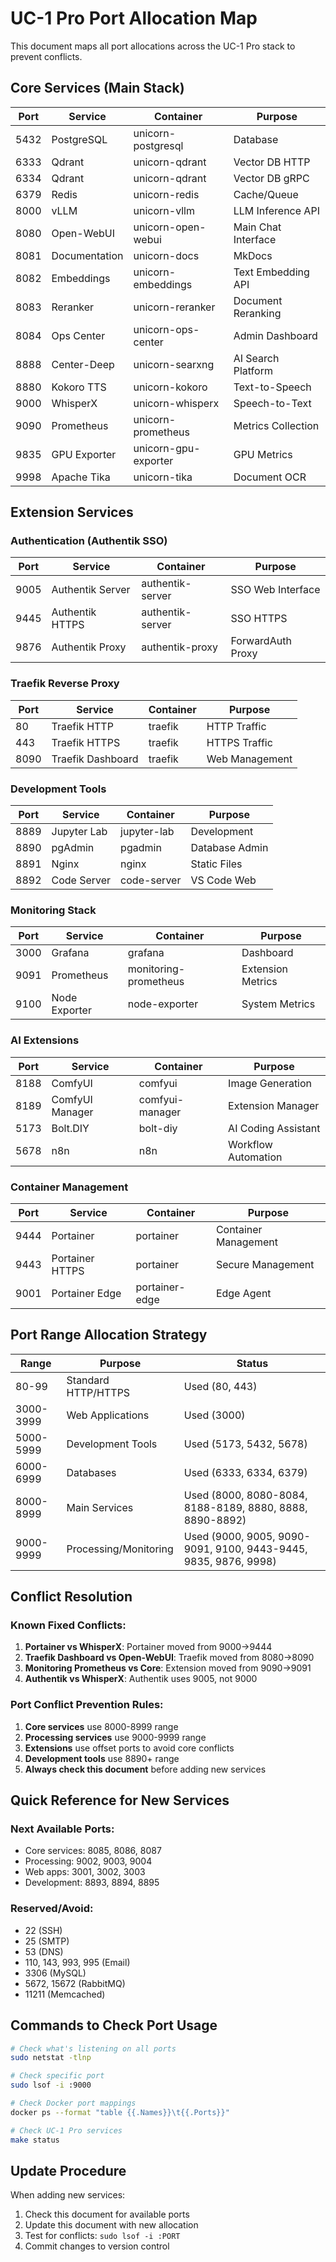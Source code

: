# UC-1 Pro Port Allocation Map

This document maps all port allocations across the UC-1 Pro stack to prevent conflicts.

## Core Services (Main Stack)

| Port | Service | Container | Purpose |
|------|---------|-----------|---------|
| 5432 | PostgreSQL | unicorn-postgresql | Database |
| 6333 | Qdrant | unicorn-qdrant | Vector DB HTTP |
| 6334 | Qdrant | unicorn-qdrant | Vector DB gRPC |
| 6379 | Redis | unicorn-redis | Cache/Queue |
| 8000 | vLLM | unicorn-vllm | LLM Inference API |
| 8080 | Open-WebUI | unicorn-open-webui | Main Chat Interface |
| 8081 | Documentation | unicorn-docs | MkDocs |
| 8082 | Embeddings | unicorn-embeddings | Text Embedding API |
| 8083 | Reranker | unicorn-reranker | Document Reranking |
| 8084 | Ops Center | unicorn-ops-center | Admin Dashboard |
| 8888 | Center-Deep | unicorn-searxng | AI Search Platform |
| 8880 | Kokoro TTS | unicorn-kokoro | Text-to-Speech |
| 9000 | WhisperX | unicorn-whisperx | Speech-to-Text |
| 9090 | Prometheus | unicorn-prometheus | Metrics Collection |
| 9835 | GPU Exporter | unicorn-gpu-exporter | GPU Metrics |
| 9998 | Apache Tika | unicorn-tika | Document OCR |

## Extension Services

### Authentication (Authentik SSO)
| Port | Service | Container | Purpose |
|------|---------|-----------|---------|
| 9005 | Authentik Server | authentik-server | SSO Web Interface |
| 9445 | Authentik HTTPS | authentik-server | SSO HTTPS |
| 9876 | Authentik Proxy | authentik-proxy | ForwardAuth Proxy |

### Traefik Reverse Proxy
| Port | Service | Container | Purpose |
|------|---------|-----------|---------|
| 80 | Traefik HTTP | traefik | HTTP Traffic |
| 443 | Traefik HTTPS | traefik | HTTPS Traffic |
| 8090 | Traefik Dashboard | traefik | Web Management |

### Development Tools
| Port | Service | Container | Purpose |
|------|---------|-----------|---------|
| 8889 | Jupyter Lab | jupyter-lab | Development |
| 8890 | pgAdmin | pgadmin | Database Admin |
| 8891 | Nginx | nginx | Static Files |
| 8892 | Code Server | code-server | VS Code Web |

### Monitoring Stack
| Port | Service | Container | Purpose |
|------|---------|-----------|---------|
| 3000 | Grafana | grafana | Dashboard |
| 9091 | Prometheus | monitoring-prometheus | Extension Metrics |
| 9100 | Node Exporter | node-exporter | System Metrics |

### AI Extensions
| Port | Service | Container | Purpose |
|------|---------|-----------|---------|
| 8188 | ComfyUI | comfyui | Image Generation |
| 8189 | ComfyUI Manager | comfyui-manager | Extension Manager |
| 5173 | Bolt.DIY | bolt-diy | AI Coding Assistant |
| 5678 | n8n | n8n | Workflow Automation |

### Container Management
| Port | Service | Container | Purpose |
|------|---------|-----------|---------|
| 9444 | Portainer | portainer | Container Management |
| 9443 | Portainer HTTPS | portainer | Secure Management |
| 9001 | Portainer Edge | portainer-edge | Edge Agent |

## Port Range Allocation Strategy

| Range | Purpose | Status |
|-------|---------|--------|
| 80-99 | Standard HTTP/HTTPS | Used (80, 443) |
| 3000-3999 | Web Applications | Used (3000) |
| 5000-5999 | Development Tools | Used (5173, 5432, 5678) |
| 6000-6999 | Databases | Used (6333, 6334, 6379) |
| 8000-8999 | Main Services | Used (8000, 8080-8084, 8188-8189, 8880, 8888, 8890-8892) |
| 9000-9999 | Processing/Monitoring | Used (9000, 9005, 9090-9091, 9100, 9443-9445, 9835, 9876, 9998) |

## Conflict Resolution

### Known Fixed Conflicts:
1. **Portainer vs WhisperX**: Portainer moved from 9000→9444
2. **Traefik Dashboard vs Open-WebUI**: Traefik moved from 8080→8090
3. **Monitoring Prometheus vs Core**: Extension moved from 9090→9091
4. **Authentik vs WhisperX**: Authentik uses 9005, not 9000

### Port Conflict Prevention Rules:
1. **Core services** use 8000-8999 range
2. **Processing services** use 9000-9999 range  
3. **Extensions** use offset ports to avoid core conflicts
4. **Development tools** use 8890+ range
5. **Always check this document** before adding new services

## Quick Reference for New Services

### Next Available Ports:
- Core services: 8085, 8086, 8087
- Processing: 9002, 9003, 9004
- Web apps: 3001, 3002, 3003
- Development: 8893, 8894, 8895

### Reserved/Avoid:
- 22 (SSH)
- 25 (SMTP)
- 53 (DNS)
- 110, 143, 993, 995 (Email)
- 3306 (MySQL)
- 5672, 15672 (RabbitMQ)
- 11211 (Memcached)

## Commands to Check Port Usage

```bash
# Check what's listening on all ports
sudo netstat -tlnp

# Check specific port
sudo lsof -i :9000

# Check Docker port mappings
docker ps --format "table {{.Names}}\t{{.Ports}}"

# Check UC-1 Pro services
make status
```

## Update Procedure

When adding new services:
1. Check this document for available ports
2. Update this document with new allocation
3. Test for conflicts: `sudo lsof -i :PORT`
4. Commit changes to version control